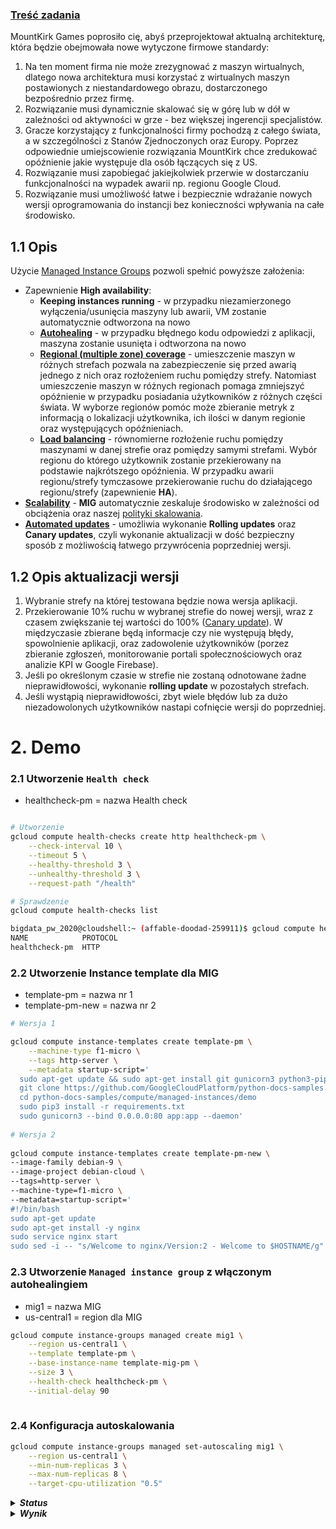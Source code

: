 ### [Treść zadania](https://szkolachmury.pl/google-cloud-platform-droga-architekta/tydzien-5-instance-groups-i-autoskalowanie/zadanie-domowe-nr-5/) 

MountKirk Games poprosiło cię, abyś przeprojektował aktualną architekturę, która będzie obejmowała nowe wytyczone firmowe standardy:

1. Na ten moment firma nie może zrezygnować z maszyn wirtualnych, dlatego nowa architektura musi korzystać z wirtualnych maszyn postawionych z niestandardowego obrazu, dostarczonego bezpośrednio przez firmę.
2. Rozwiązanie musi dynamicznie skalować się w górę lub w dół w zależności od aktywności w grze - bez większej ingerencji specjalistów.
3. Gracze korzystający z funkcjonalności firmy pochodzą z całego świata, a w szczególności z Stanów Zjednoczonych oraz Europy. Poprzez odpowiednie umiejscowienie rozwiązania MountKirk chce zredukować opóźnienie jakie występuje dla osób łączących się z US.
4. Rozwiązanie musi zapobiegać jakiejkolwiek przerwie w dostarczaniu funkcjonalności na wypadek awarii np. regionu Google Cloud.
5. Rozwiązanie musi umożliwość łatwe i bezpiecznie wdrażanie nowych wersji oprogramowania do instancji bez konieczności wpływania na całe środowisko.

## 1.1 Opis
Użycie [Managed Instance Groups](https://cloud.google.com/compute/docs/instance-groups/) pozwoli spełnić powyższe założenia:
* Zapewnienie **High availability**:
  * **Keeping instances running** - w przypadku niezamierzonego wyłączenia/usunięcia maszyny lub awarii, VM zostanie automatycznie odtworzona na nowo
  * [**Autohealing**](https://cloud.google.com/compute/docs/instance-groups/#autohealing) - w przypadku błędnego kodu odpowiedzi z aplikacji, maszyna zostanie usunięta i odtworzona na nowo
  * [**Regional (multiple zone) coverage**](https://cloud.google.com/compute/docs/instance-groups/#types_of_managed_instance_groups) - umieszczenie maszyn w różnych strefach pozwala na zabezpieczenie się przed awarią jednego z nich oraz rozłożeniem ruchu pomiędzy strefy. Natomiast umieszczenie maszyn w różnych regionach pomaga zmniejszyć opóźnienie w przypadku posiadania użytkowników z różnych części świata. W wyborze regionów pomóc może zbieranie metryk z informacją o lokalizacji użytkownika, ich ilości w danym regionie oraz występujących opóźnieniach.
  * [**Load balancing**](https://cloud.google.com/compute/docs/instance-groups/#load_balancing) - równomierne rozłożenie ruchu pomiędzy maszynami w danej strefie oraz pomiędzy samymi strefami. Wybór regionu do którego użytkownik zostanie przekierowany na podstawie najkrótszego opóźnienia. W przypadku awarii regionu/strefy tymczasowe przekierowanie ruchu do działającego regionu/strefy (zapewnienie **HA**).
* [**Scalability**](https://cloud.google.com/compute/docs/instance-groups/#autoscaling) - **MIG** automatycznie zeskaluje środowisko w zależności od obciążenia oraz naszej [polityki skalowania](https://cloud.google.com/compute/docs/autoscaler/#policies).
* [**Automated updates**](https://cloud.google.com/compute/docs/instance-groups/#automatic_updating) - umożliwia wykonanie **Rolling updates** oraz **Canary updates**, czyli wykonanie aktualizacji w dość bezpieczny sposób z możliwością łatwego przywrócenia poprzedniej wersji.

## 1.2 Opis aktualizacji wersji

1. Wybranie strefy na której testowana będzie nowa wersja aplikacji.
2. Przekierowanie 10% ruchu w wybranej strefie do nowej wersji, wraz z czasem zwiększanie tej wartości do 100% ([Canary update](https://cloud.google.com/compute/docs/instance-groups/rolling-out-updates-to-managed-instance-groups#starting_a_canary_update)). W międzyczasie zbierane będą informacje czy nie występują błędy, spowolnienie aplikacji, oraz zadowolenie użytkowników (porzez zbieranie zgłoszeń, monitorowanie portali społecznościowych oraz analizie KPI w Google Firebase).
3. Jeśli po określonym czasie w strefie nie zostaną odnotowane żadne nieprawidłowości, wykonanie **rolling update** w pozostałych strefach.
4. Jeśli wystąpią nieprawidłowości, zbyt wiele błędów lub za dużo niezadowolonych użytkowników nastapi cofnięcie wersji do poprzedniej.

# 2. Demo

### 2.1 Utworzenie `Health check`

- healthcheck-pm = nazwa Health check

```bash

# Utworzenie
gcloud compute health-checks create http healthcheck-pm \
    --check-interval 10 \
    --timeout 5 \
    --healthy-threshold 3 \
    --unhealthy-threshold 3 \
    --request-path "/health"

# Sprawdzenie
gcloud compute health-checks list

bigdata_pw_2020@cloudshell:~ (affable-doodad-259911)$ gcloud compute health-checks list
NAME            PROTOCOL
healthcheck-pm  HTTP
```
### 2.2 Utworzenie Instance template dla MIG

- template-pm = nazwa nr 1
- template-pm-new = nazwa nr 2

```bash
# Wersja 1

gcloud compute instance-templates create template-pm \
    --machine-type f1-micro \
    --tags http-server \
    --metadata startup-script='
  sudo apt-get update && sudo apt-get install git gunicorn3 python3-pip -y
  git clone https://github.com/GoogleCloudPlatform/python-docs-samples.git
  cd python-docs-samples/compute/managed-instances/demo
  sudo pip3 install -r requirements.txt
  sudo gunicorn3 --bind 0.0.0.0:80 app:app --daemon'
  
# Wersja 2
   
gcloud compute instance-templates create template-pm-new \
--image-family debian-9 \
--image-project debian-cloud \
--tags=http-server \
--machine-type=f1-micro \
--metadata=startup-script='
#!/bin/bash
sudo apt-get update 
sudo apt-get install -y nginx 
sudo service nginx start 
sudo sed -i -- "s/Welcome to nginx/Version:2 - Welcome to $HOSTNAME/g" /var/www/html/index.nginx-debian.html'
```
### 2.3 Utworzenie `Managed instance group` z włączonym autohealingiem

- mig1 = nazwa MIG 
- us-central1 = region dla MIG

```bash
gcloud compute instance-groups managed create mig1 \
    --region us-central1 \
    --template template-pm \
    --base-instance-name template-mig-pm \
    --size 3 \
    --health-check healthcheck-pm \
    --initial-delay 90 
    
```
### 2.4 Konfiguracja autoskalowania

```bash
gcloud compute instance-groups managed set-autoscaling mig1 \
    --region us-central1 \
    --min-num-replicas 3 \
    --max-num-replicas 8 \
    --target-cpu-utilization "0.5"
```

<details>
  <summary><b><i>Status</i></b></summary>

```bash

gcloud compute instance-groups managed list-instances mig1 --region us-central1

bigdata_pw_2020@cloudshell:~ (affable-doodad-259911)$ gcloud compute instance-groups managed list-instances mig1 --region us-central1
NAME                  ZONE           STATUS   HEALTH_STATE  ACTION  INSTANCE_TEMPLATE  VERSION_NAME  LAST_ERROR
template-mig-pm-x075  us-central1-b  RUNNING  HEALTHY       NONE    template-pm
template-mig-pm-3794  us-central1-c  RUNNING  HEALTHY       NONE    template-pm
template-mig-pm-jhk9  us-central1-f  RUNNING  HEALTHY       NONE    template-pm
```
</details>

<details>
  <summary><b><i>Wynik</i></b></summary>
 
 Niektóre VM wywalają się!

```bash

gcloud compute instance-groups managed list-instances mig1 --region us-central1

bigdata_pw_2020@cloudshell:~ (affable-doodad-259911)$ gcloud compute instance-groups managed list-instances mig1 --region us-central1
NAME                  ZONE           STATUS   HEALTH_STATE  ACTION    INSTANCE_TEMPLATE  VERSION_NAME  LAST_ERROR
template-mig-pm-jl23  us-central1-b           UNKNOWN       CREATING  template-pm                      Error QUOTA_EXCEEDED: Instance 'template-mig-pm-jl23' creation failed: Quota 'IN_USE_ADDRESSES' exceeded.  Limit: 4.0 in region us-central1.
template-mig-pm-pp0c  us-central1-b           UNKNOWN       CREATING  template-pm                      Error QUOTA_EXCEEDED: Instance 'template-mig-pm-pp0c' creation failed: Quota 'IN_USE_ADDRESSES' exceeded.  Limit: 4.0 in region us-central1.
template-mig-pm-x075  us-central1-b  RUNNING  HEALTHY       NONE      template-pm
template-mig-pm-3794  us-central1-c  RUNNING  HEALTHY       NONE      template-pm
template-mig-pm-tzds  us-central1-c  RUNNING  HEALTHY       NONE      template-pm
template-mig-pm-v64k  us-central1-c           UNKNOWN       CREATING  template-pm                      Error QUOTA_EXCEEDED: Instance 'template-mig-pm-v64k' creation failed: Quota 'IN_USE_ADDRESSES' exceeded.  Limit: 4.0 in region us-central1.
template-mig-pm-jhk9  us-central1-f  RUNNING  HEALTHY       NONE      template-pm
template-mig-pm-w5wb  us-central1-f           UNKNOWN       CREATING  template-pm                      Error QUOTA_EXCEEDED: Instance 'template-mig-pm-w5wb' creation failed: Quota 'IN_USE_ADDRESSES' exceeded.  Limit: 4.0 in region us-central1.

```
</details>



